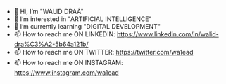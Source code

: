 - 👋 Hi, I’m "WALID DRAÂ"
- 👀 I’m interested in "ARTIFICIAL INTELLIGENCE"
- 🌱 I’m currently learning "DIGITAL DEVELOPMENT"
- 📫 How to reach me ON LINKEDIN: https://www.linkedin.com/in/walid-dra%C3%A2-5b64a121b/
- 📫 How to reach me ON TWITTER: https://twitter.com/wa1ead
- 📫 How to reach me ON INSTAGRAM: https://www.instagram.com/wa1ead

<!---
wa1ead/wa1ead is a ✨ special ✨ repository because its `README.md` (this file) appears on your GitHub profile.
You can click the Preview link to take a look at your changes.
--->
